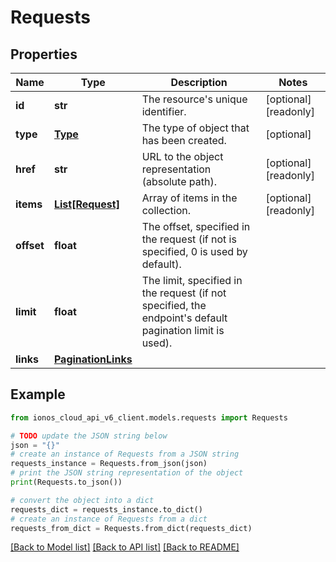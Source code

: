 # Requests


## Properties

Name | Type | Description | Notes
------------ | ------------- | ------------- | -------------
**id** | **str** | The resource&#39;s unique identifier. | [optional] [readonly] 
**type** | [**Type**](Type.md) | The type of object that has been created. | [optional] 
**href** | **str** | URL to the object representation (absolute path). | [optional] [readonly] 
**items** | [**List[Request]**](Request.md) | Array of items in the collection. | [optional] [readonly] 
**offset** | **float** | The offset, specified in the request (if not is specified, 0 is used by default). | 
**limit** | **float** | The limit, specified in the request (if not specified, the endpoint&#39;s default pagination limit is used). | 
**links** | [**PaginationLinks**](PaginationLinks.md) |  | 

## Example

```python
from ionos_cloud_api_v6_client.models.requests import Requests

# TODO update the JSON string below
json = "{}"
# create an instance of Requests from a JSON string
requests_instance = Requests.from_json(json)
# print the JSON string representation of the object
print(Requests.to_json())

# convert the object into a dict
requests_dict = requests_instance.to_dict()
# create an instance of Requests from a dict
requests_from_dict = Requests.from_dict(requests_dict)
```
[[Back to Model list]](../README.md#documentation-for-models) [[Back to API list]](../README.md#documentation-for-api-endpoints) [[Back to README]](../README.md)



